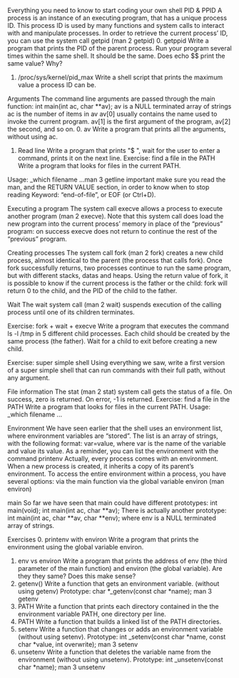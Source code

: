 Everything you need to know to start coding your own shell
PID & PPID
A process is an instance of an executing program, that has a unique process ID. This process ID is used by many functions and system calls to interact with and manipulate processes. In order to retrieve the current process’ ID, you can use the system call getpid (man 2 getpid)
0. getppid
Write a program that prints the PID of the parent process. Run your program several times within the same shell. It should be the same. Does echo $$ print the same value? Why?
1. /proc/sys/kernel/pid_max
Write a shell script that prints the maximum value a process ID can be.

Arguments
The command line arguments are passed through the main function: int main(int ac, char **av);
av is a NULL terminated array of strings
ac is the number of items in av
av[0] usually contains the name used to invoke the current program. av[1] is the first argument of the program, av[2] the second, and so on.
0. av
Write a program that prints all the arguments, without using ac.
1. Read line
Write a program that prints "$ ", wait for the user to enter a command, prints it on the next line.
Exercise: find a file in the PATH
Write a program that looks for files in the current PATH.

Usage: _which filename ...man 3 getline
important make sure you read the man, and the RETURN VALUE section, in order to know when to stop reading Keyword: “end-of-file”, or EOF (or Ctrl+D).

Executing a program
The system call execve allows a process to execute another program (man 2 execve). Note that this system call does load the new program into the current process’ memory in place of the “previous” program: on success execve does not return to continue the rest of the “previous” program.

Creating processes
The system call fork (man 2 fork) creates a new child process, almost identical to the parent (the process that calls fork). Once fork successfully returns, two processes continue to run the same program, but with different stacks, datas and heaps.
Using the return value of fork, it is possible to know if the current process is the father or the child: fork will return 0 to the child, and the PID of the child to the father.

Wait
The wait system call (man 2 wait) suspends execution of the calling process until one of its children terminates.

Exercise: fork + wait + execve
Write a program that executes the command ls -l /tmp in 5 different child processes. Each child should be created by the same process (the father). Wait for a child to exit before creating a new child.

Exercise: super simple shell
Using everything we saw, write a first version of a super simple shell that can run commands with their full path, without any argument.

File information
The stat (man 2 stat) system call gets the status of a file. On success, zero is returned. On error, -1 is returned.
Exercise: find a file in the PATH
Write a program that looks for files in the current PATH.
Usage: _which filename ...

Environment
We have seen earlier that the shell uses an environment list, where environment variables are “stored”. The list is an array of strings, with the following format: var=value, where var is the name of the variable and value its value. As a reminder, you can list the environment with the command printenv
Actually, every process comes with an environment. When a new process is created, it inherits a copy of its parent’s environment. To access the entire environment within a process, you have several options:
via the main function
via the global variable environ (man environ)

main
So far we have seen that main could have different prototypes:
int main(void);
int main(int ac, char **av);
There is actually another prototype:
int main(int ac, char **av, char **env);
where env is a NULL terminated array of strings.

Exercises
0. printenv with environ
Write a program that prints the environment using the global variable environ.
1. env vs environ
Write a program that prints the address of env (the third parameter of the main function) and environ (the global variable). Are they they same? Does this make sense?
2. getenv()
Write a function that gets an environment variable. (without using getenv)
Prototype: char *_getenv(const char *name);
man 3 getenv
3. PATH
Write a function that prints each directory contained in the the environment variable PATH, one directory per line.
4. PATH
Write a function that builds a linked list of the PATH directories.
5. setenv
Write a function that changes or adds an environment variable (without using setenv).
Prototype: int _setenv(const char *name, const char *value, int overwrite);
man 3 setenv
6. unsetenv
Write a function that deletes the variable name from the environment (without using unsetenv).
Prototype: int _unsetenv(const char *name);
man 3 unsetenv
